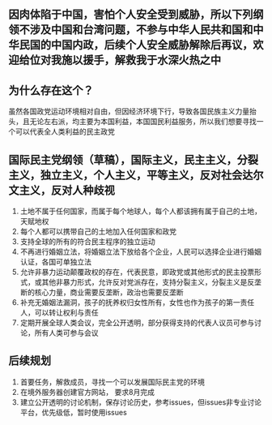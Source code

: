 ## 因肉体陷于中国，害怕个人安全受到威胁，所以下列纲领不涉及中国和台湾问题，不参与中华人民共和国和中华民国的中国内政，后续个人安全威胁解除后再议，欢迎给位对我施以援手，解救我于水深火热之中

## 为什么存在这个？

虽然各国政党运动环境相对自由，但因经济环境下行，导致各国民族主义力量抬头，且无论左右派，均主要为本国利益，本国国民利益服务，所以我们想要寻找一个可以代表全人类利益的民主政党

## 国际民主党纲领（草稿），国际主义，民主主义，分裂主义，独立主义，个人主义，平等主义，反对社会达尔文主义，反对人种歧视
   
1. 土地不属于任何国家，而属于每个地球人，每个人都该拥有属于自己的土地，天赋地权
2. 每个人都可以携带自己的土地加入任何国家和政党
3. 支持全球的所有的符合民主程序的独立运动
4. 不再进行婚姻立法，将婚姻立法下放给各个企业，人民可以选择企业进行婚姻认证，各国可单独立法
5. 允许非暴力运动颠覆政权的存在，代表民意，即政党或其他形式的民主投票形式，或其他非暴力形式，允许反对党派存在，支持分裂主义，分裂主义是反垄断的核心力量，商业需要反垄断，政治也需要反垄断
6. 补充无婚姻法漏洞，孩子的抚养权归女性所有，女性也作为孩子的第一责任人，可以转让权利与责任
7. 定期开展全球人类会议，完全公开透明，部分获得支持的代表人议员可参与讨论，所有人类可参与会议

## 后续规划

1. 首要任务，解救成员，寻找一个可以发展国际民主党的环境
2. 在境外服务器创建官方网站， 要求8月完成
3. 建立公开透明的讨论机制，保存讨论历史，参考issues，但issues非专业讨论平台，优先级低，暂时使用issues
